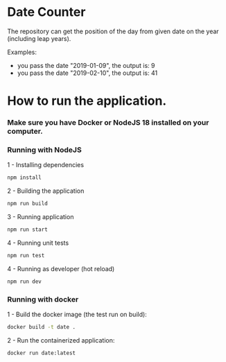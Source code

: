 # Date Counter
The repository can get the position of the day from given date on the year (including leap years). 

Examples:
- you pass the date "2019-01-09", the output is: 9
- you pass the date "2019-02-10", the output is: 41

# How to run the application.
### Make sure you have Docker or NodeJS 18 installed on your computer.

### Running with NodeJS
1 - Installing dependencies
```zsh
npm install
```

2 - Building the application
```zsh
npm run build
```

3 - Running application
```zsh
npm run start
```

4 - Running unit tests
```zsh
npm run test
```

4 - Running as developer (hot reload)
```zsh
npm run dev
```

### Running with docker
1 - Build the docker image (the test run on build):
```zsh
docker build -t date .
```

2 - Run the containerized application:
```zsh
docker run date:latest
```